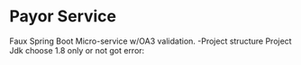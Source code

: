 # Payor Service

Faux Spring Boot Micro-service w/OA3 validation.
-Project structure Project Jdk choose 1.8 only or not got error: